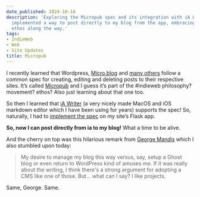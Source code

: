 ```yaml
---
date_published: 2024-10-16
description: 'Exploring the Micropub spec and its integration with iA Writer, I’ve
  implemented a way to post directly to my blog from the app, embracing the #indieweb
  ethos along the way.'
tags:
- IndieWeb
- Web
- Site Updates
title: Micropub
---
```


I recently learned that Wordpress, [Micro.blog](https://Micro.blog) and [many others](https://indieweb.org/Micropub/Servers) follow a common spec for creating, editing and deleting posts to their respective sites. It’s called [Micropub](https://www.w3.org/TR/micropub/) and I guess it’s part of the #indieweb philosophy? movement? ethos? Also just learning about that one too.

So then I learned that [iA Writer](https://ia.net/writer) (a very nicely made MacOS and iOS markdown editor which I have been using for years) supports the spec! So, naturally, I had to [implement the spec](https://github.com/davidhariri/site/blob/ecdac38df61c39a14199990f56e3f551af2da182/app.py#L101) on my site’s Flask app.

**So, now I can post directly from ia to my blog!** What a time to be alive.

And the cherry on top was this hilarious remark from [George Mandis](https://george.mand.is/2023/05/publishing-to-11ty-with-ia-writer-and-micropub/#:~:text=My%20desire%20to%20manage%20my,CMS%20like%20one%20of%20those.) which I also stumbled upon today:

> My desire to manage my blog this way versus, say, setup a Ghost blog or even return to WordPress kind of amuses me. If it was really about the writing, I think there's a strong argument for adopting a CMS like one of those. But... what can I say? I like projects.

Same, George. Same.